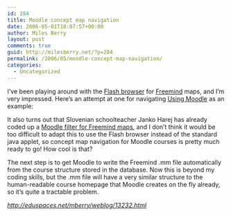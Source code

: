 ```yaml
---
id: 284
title: Moodle concept map navigation
date: 2006-05-01T18:07:57+00:00
author: Miles Berry
layout: post 
comments: true
guid: http://milesberry.net/?p=284
permalink: /2006/05/moodle-concept-map-navigation/
categories:
  - Uncategorized
---
```

I&#8217;ve been playing around with the [Flash browser](http://www.efectokiwano.net/mm/mindmaps.html) for [Freemind](http://freemind.sourceforge.net/wiki/index.php/Main_Page) maps, and I&#8217;m very impressed. Here&#8217;s an attempt at one for navigating [Using Moodle](http://moodle.org/course/view.php?id=5) as an example:

It also turns out that Slovenian schoolteacher Janko Harej has already coded up a [Moodle filter for Freemind maps](http://moodle.org/mod/forum/discuss.php?d=31468), and I don&#8217;t think it would be too difficult to adapt this to use the Flash browser instead of the standard java applet, so concept map navigation for Moodle courses is pretty much ready to go! How cool is that?

The next step is to get Moodle to write the Freemind .mm file automatically from the course structure stored in the database. Now this is beyond my coding skills, but the .mm file will have a very similar structure to the human-readable course homepage that Moodle creates on the fly already, so it&#8217;s quite a tractable problem.

_<http://eduspaces.net/mberry/weblog/13232.html>_